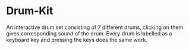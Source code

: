 # Drum-Kit
An interactive drum set consisting of 7 different drums, clicking on them gives corresponding sound of the drum. 
Every drum is labelled as a keyboard key and pressing the keys does the same work.
